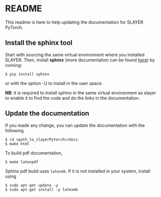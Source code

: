 # README

This readme is here to help updating the documentation for SLAYER PyTorch.

## Install the sphinx tool

Start with sourcing the same virtual environment where you installed SLAYER. Then, install **sphinx** (more documentation can be found [here](https://www.sphinx-doc.org/en/master/index.html)) by running:
```
$ pip install sphinx
```
or with the option -U to install in the user space.

**NB**: it is required to install sphinx in the same virtual environment as slayer to enable it to find the code and do the links in the documentation.

## Update the documentation

If you made any change, you can update the documentation with the following
``` 
$ cd <path_to_slayerPytorch>/docs
$ make html
```
To build pdf documentation,
```
$ make latexpdf
```
Sphinx pdf build uses `latexmk`. If it is not installed in your system, install using
```
$ sudo apt-get update -y
$ sudo apt-get install -y latexmk
```

